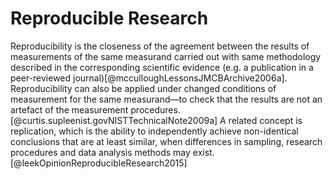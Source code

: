 # Reproducible Research

Reproducibility is the closeness of the agreement between the results of measurements of the same measurand carried out with same methodology described in the corresponding scientific evidence (e.g. a publication in a peer-reviewed journal)[@mcculloughLessonsJMCBArchive2006a]. Reproducibility can also be applied under changed conditions of measurement for the same measurand—to check that the results are not an artefact of the measurement procedures.[@curtis.supleenist.govNISTTechnicalNote2009a]
A related concept is replication, which is the ability to independently achieve non-identical conclusions that are at least similar, when differences in sampling, research procedures and data analysis methods may exist.[@leekOpinionReproducibleResearch2015]
